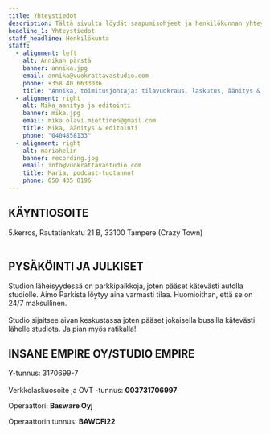 ```yaml
---
title: Yhteystiedot
description: Tältä sivulta löydät saapumisohjeet ja henkilökunnan yhteystiedot
headline_1: Yhteystiedot
staff_headline: Henkilökunta
staff:
  - alignment: left
    alt: Annikan pärstä
    banner: annika.jpg
    email: annika@vuokrattavastudio.com
    phone: +358 40 6633036
    title: "Annika, toimitusjohtaja: tilavuokraus, laskutus, äänitys & kuvauspalvelut"
  - alignment: right
    alt: Mika_aanitys ja editointi
    banner: mika.jpg
    email: mika.olavi.miettinen@gmail.com
    title: Mika, äänitys & editointi
    phone: "0404858133"
  - alignment: right
    alt: mariahelin
    banner: recording.jpg
    email: info@vuokrattavastudio.com
    title: Maria, podcast-tuotannot
    phone: 050 435 0196
---
```

## KÄYNTIOSOITE

5.kerros, Rautatienkatu 21 B, 33100 Tampere (Crazy Town) <br><br>

## PYSÄKÖINTI JA JULKISET

Studion läheisyydessä on parkkipaikkoja, joten pääset kätevästi autolla studiolle. Aimo Parkista löytyy aina varmasti tilaa. Huomioithan, että se on 24/7 maksullinen.\
\
Studio sijaitsee aivan keskustassa joten pääset jokaisella bussilla kätevästi lähelle studiota. Ja pian myös ratikalla!

## INSANE EMPIRE OY/STUDIO EMPIRE

Y-tunnus: 3170699-7\
\
Verkkolaskuosoite ja OVT -tunnus: **003731706997**

Operaattori: **Basware Oyj**

Operaattorin tunnus: **BAWCFI22**